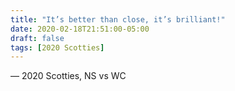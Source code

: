 ```yaml
---
title: "It’s better than close, it’s brilliant!"
date: 2020-02-18T21:51:00-05:00
draft: false
tags: [2020 Scotties]
---
```

— 2020 Scotties, NS vs WC
<!--more--> 

